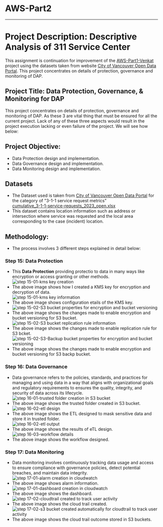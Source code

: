 # AWS-Part2

___

# Project Description: Descriptive Analysis of 311 Service Center
This assignment is continuation for improvement of the [AWS-Part1-Venkat](https://venkat-ramana-reddy-bhoom-reddy.github.io/AWS-Part1-Venkat/) project using the datasets taken from  website [City of Vancouver Open Data Portal](https://opendata.vancouver.ca/explore/dataset/3-1-1-service-requests/information/?disjunctive.department&disjunctive.service_request_type&disjunctive.status&disjunctive.closure_reason&disjunctive.local_area&disjunctive.channel). This project concentrates on details of protection, governance and monitoring of DAP.

## Project Title: Data Protection, Governance, & Monitoring for DAP
This project concentrates on details of protection, governance and monitoring of DAP. As these 3 are vital thing that must be ensured for all the current project. Lack of any of these three aspects would result in the project execution lacking or even failure of the project. We will see how below:
## Project Objective:
* Data Protection design and implementation.
* Data Governance design and implementation.
* Data Monitoring design and implementation.
## Datasets
* The Dataset used is taken from [City of Vancouver Open Data Portal](https://opendata.vancouver.ca/explore/dataset/3-1-1-service-requests/information/?disjunctive.department&disjunctive.service_request_type&disjunctive.status&disjunctive.closure_reason&disjunctive.local_area&disjunctive.channel) for the category of "3-1-1 service request metrics"<br>
[cumulative_3-1-1-service-requests_2023_open.xlsx](https://github.com/user-attachments/files/17021197/cumulative_3-1-1-service-requests_2023_open.xlsx)
* This dataset contains location information such as address or intersection where service was requested and the local area corresponding to the case (incident) location.
## Methodology:
* The process involves 3 different steps explained in detail below:
### Step 15: Data Protection
* This **Data Protection** providing protectio to data in many ways like encryption or access granting or other methods.<br>
![step 15-01-kms key creation](https://github.com/user-attachments/assets/9baae4bf-54b8-4de2-91b8-fcdf9f673fef)
* The above image shows how I created a KMS key for encryption and decryption of data.<br>
![step 15-01-kms key information](https://github.com/user-attachments/assets/9ea80654-31a3-4c70-86c5-4a9be409c061)
* The above image shows configuration etails of the KMS key.<br>
![step 15-02-S3 bucket properties for encryption and bucket versioning](https://github.com/user-attachments/assets/43ccdf8c-fe75-46cf-9ad7-59e0b09e414e)
* The above image shows the changes made to enable encryption and bucket versioning for S3 bucket.<br>
![step 15-02-S3 bucket replication rule information](https://github.com/user-attachments/assets/2947229f-1f66-4a8a-b7c2-47464b6b5b46)
* The above image shows the changes made to enable replication rule for S3 bcket.<br>
![step 15-02-S3-Backup bucket properties for encryption and bucket versioning](https://github.com/user-attachments/assets/6639ae34-08a5-4dd7-a6b6-39293e96227d)
* The above image shows the changes made to enable encryption and bucket versioning for S3 backp bucket.<br>
### Step 16: Data Governance
* Data governance refers to the policies, standards, and practices for managing and using data in a way that aligns with organizational goals and regulatory requirements to ensures the quality, integrity, and security of data across its lifecycle.
![step 16-01-trusted folder creation in S3 bucket](https://github.com/user-attachments/assets/bd8281fa-1c11-4176-b18a-6a32f4145a8f)
* The above image shows the trusted folder created in S3 bucket.<br>
![step 16-02-etl design](https://github.com/user-attachments/assets/1c43b6bb-e499-40d1-b86e-beaa3bc8cb96)
* The above image shows the ETL designed to mask sensitive data and store it in trusted folder.<br>
![step 16-02-etl output](https://github.com/user-attachments/assets/c6e30971-5a43-45c4-bd93-57b2a74fb538)
* The above image shows the results of eTL design.<br>
![step 16-03-workflow details](https://github.com/user-attachments/assets/fda485fa-c208-4af7-9ac9-3016fbae148c)
* The above image shows the workflow designed.<br>
### Step 17: Data Monitoring
* Data monitoring involves continuously tracking data usage and access to ensure compliance with governance policies, detect potential breaches, and maintain data integrity.
![step 17-01-alarm creation in cloudwatch](https://github.com/user-attachments/assets/520e08ea-824f-4eb3-a517-4532b2a83481)
* The above image shows alarm information.<br>
![step 17-01-dashboard creation in cloudwatch](https://github.com/user-attachments/assets/dc128e27-c2ff-4374-bb5c-cdcb509d4c17)
* The above image shows the dashboard.<br>
![step 17-02-cloudtrail created to track user activity](https://github.com/user-attachments/assets/5ae5a7ed-8aed-45ee-b45d-26f36bd33e09)
* The above image shows the cloud trail created.<br>
![step 17-02-s3 bucket created automatically for cloudtrail to track user activity](https://github.com/user-attachments/assets/26df573e-70f0-461a-b200-d26483c13238)
* The above image shows the cloud trail outcome stored in S3 buckets.<br>
